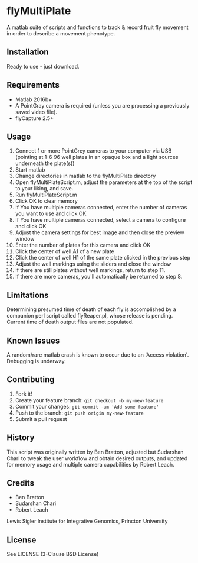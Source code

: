 # flyMultiPlate

A matlab suite of scripts and functions to track & record fruit fly movement in order to describe a movement phenotype.

## Installation

Ready to use - just download.

## Requirements

* Matlab 2016b+
* A PointGray camera is required (unless you are processing a previously saved video file).
* flyCapture 2.5+

## Usage

1. Connect 1 or more PointGrey cameras to your computer via USB (pointing at 1-6 96 well plates in an opaque box and a light sources underneath the plate(s))
2. Start matlab
3. Change directories in matlab to the flyMultiPlate directory
4. Open flyMultiPlateScript.m, adjust the parameters at the top of the script to your liking, and save.
5. Run flyMultiPlateScript.m
6. Click OK to clear memory
7. If You have multiple cameras connected, enter the number of cameras you want to use and click OK
8. If You have multiple cameras connected, select a camera to configure and click OK
9. Adjust the camera settings for best image and then close the preview window
10. Enter the number of plates for this camera and click OK
11. Click the center of well A1 of a new plate
12. Click the center of well H1 of the same plate clicked in the previous step
13. Adjust the well markings using the sliders and close the window
14. If there are still plates without well markings, return to step 11.
15. If there are more cameras, you'll automatically be returned to step 8.

## Limitations

Determining presumed time of death of each fly is accomplished by a companion perl script called flyReaper.pl, whose release is pending.  Current time of death output files are not populated.

## Known Issues

A random/rare matlab crash is known to occur due to an 'Access violation'.  Debugging is underway.

## Contributing

1. Fork it!
2. Create your feature branch: `git checkout -b my-new-feature`
3. Commit your changes: `git commit -am 'Add some feature'`
4. Push to the branch: `git push origin my-new-feature`
5. Submit a pull request

## History

This script was originally written by Ben Bratton, adjusted but Sudarshan Chari to tweak the user workflow and obtain desired outputs, and updated for memory usage and multiple camera capabilities by Robert Leach.

## Credits

* Ben Bratton
* Sudarshan Chari
* Robert Leach

Lewis Sigler Institute for Integrative Genomics,
Princton University

## License

See LICENSE (3-Clause BSD License)
